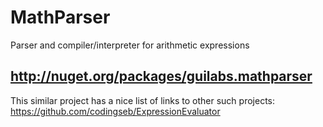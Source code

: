 # MathParser
Parser and compiler/interpreter for arithmetic expressions

## http://nuget.org/packages/guilabs.mathparser

This similar project has a nice list of links to other such projects:
https://github.com/codingseb/ExpressionEvaluator
